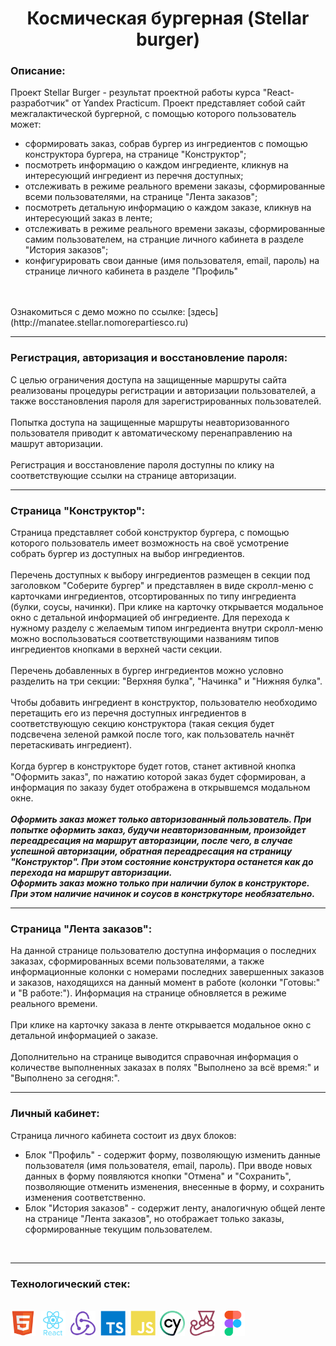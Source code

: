 <div align="center">
  <h1>Космическая бургерная (Stellar burger)</h1>
</div>

### Описание:

Проект Stellar Burger - результат проектной работы курса "React-разработчик" от Yandex Practicum. Проект представляет собой сайт межгалактической бургерной, с помощью которого пользователь может:

- сформировать заказ, собрав бургер из ингредиентов с помощью конструктора бургера, на странице "Конструктор";
- посмотреть информацию о каждом ингредиенте, кликнув на интересующий ингредиент из перечня доступных;
- отслеживать в режиме реального времени заказы, сформированные всеми пользователями, на странице "Лента заказов";
- посмотреть детальную информацию о каждом заказе, кликнув на интересующий заказ в ленте;
- отслеживать в режиме реального времени заказы, сформированные самим пользователем, на странцие личного кабинета в разделе "История заказов";
- конфигурировать свои данные (имя пользователя, email, пароль) на странице личного кабинета в разделе "Профиль"
<br>
<br>
Ознакомиться с демо можно по ссылке: [здесь](http://manatee.stellar.nomorepartiesco.ru)
<br>
<hr>

### Регистрация, авторизация и восстановление пароля:

С целью ограничения доступа на защищенные маршруты сайта реализованы процедуры регистрации и авторизации пользователей, а также восстановления пароля для зарегистрированных пользователей.
<br>
<br>
Попытка доступа на защищенные маршруты неавторизованного пользователя приводит к автоматическому перенаправлению на машрут авторизации.
<br>
<br>
Регистрация и восстановление пароля доступны по клику на соответствующие ссылки на странице авторизации.
<br>

<hr>

### Страница "Конструктор":

Страница представляет собой конструктор бургера, с помощью которого пользователь имеет возможность на своё усмотрение собрать бургер из доступных на выбор ингредиентов.
<br>
<br>
Перечень доступных к выбору ингредиентов размещен в секции под заголовком "Соберите бургер" и представляен в виде скролл-меню с карточками ингредиентов, отсортированных по типу ингредиента (булки, соусы, начинки). При клике на карточку открывается модальное окно с детальной информацией об ингредиенте. Для перехода к нужному разделу с желаемым типом ингредиента внутри скролл-меню можно воспользоваться соответствующими названиям типов ингредиентов кнопками в верхней части секции.
<br>
<br>
Перечень добавленных в бургер ингредиентов можно условно разделить на три секции: "Верхняя булка", "Начинка" и "Нижняя булка".
<br>
<br>
Чтобы добавить ингредиент в конструктор, пользователю необходимо перетащить его из перечня доступных ингредиентов в соответствующую секцию конструктора (такая секция будет подсвечена зеленой рамкой после того, как пользователь начнёт перетаскивать ингредиент).
<br>
<br>
Когда бургер в конструкторе будет готов, станет активной кнопка "Оформить заказ", по нажатию которой заказ будет сформирован, а информация по заказу будет отображена в открывшемся модальном окне.
<br>
<br>
**_Оформить заказ может только авторизованный пользователь. При попытке оформить заказ, будучи неавторизованным, произойдет переадресация на маршрут авторазиции, после чего, в случае успешной авторизации, обратная переадресация на страницу "Конструктор". При этом состояние конструктора останется как до перехода на маршрут авторизации._**
<br>
**_Оформить заказ можно только при наличии булок в конструкторе. При этом наличие начинок и соусов в констркуторе необязательно._**
<br>

<hr>

### Страница "Лента заказов":

На данной странице пользователю доступна информация о последних заказах, сформированных всеми пользователями, а также информационные колонки с номерами последних завершенных заказов и заказов, находящихся на данный момент в работе (колонки "Готовы:" и "В работе:"). Информация на странице обновляется в режиме реального времени.
<br>
<br>
При клике на карточку заказа в ленте открывается модальное окно с детальной информацией о заказе.
<br>
<br>
Дополнительно на странице выводится справочная информация о количестве выполненных заказах в полях "Выполнено за всё время:" и "Выполнено за сегодня:".
<br>

<hr>

### Личный кабинет:

Страница личного кабинета состоит из двух блоков:

- Блок "Профиль" - содержит форму, позволяющую изменить данные пользователя (имя пользователя, email, пароль). При вводе новых данных в форму появляются кнопки "Отмена" и "Сохранить", позволяющие отменить изменения, внесенные в форму, и сохранить изменения соответственно.
- Блок "История заказов" - содержит ленту, аналогичную общей ленте на странице "Лента заказов", но отображает только заказы, сформированные текущим пользователем.
<br>
<hr>

### Технологический стек:

<div align="left">
  <br/>
  <img src="https://github.com/devicons/devicon/blob/master/icons/html5/html5-original.svg" title="HTML5" alt="HTML" width="40" height="40"/>&nbsp;
  <img src="https://github.com/devicons/devicon/blob/master/icons/react/react-original-wordmark.svg" title="React" alt="React" width="40" height="40"/>&nbsp;
  <img src="https://github.com/devicons/devicon/blob/master/icons/redux/redux-original.svg" title="Redux" alt="Redux" width="40" height="40"/>&nbsp;
  <img src="https://github.com/devicons/devicon/blob/master/icons/typescript/typescript-plain.svg" title="TypeScript" alt="TypeScript" width="40" height="40"/>&nbsp;
  <img src="https://github.com/devicons/devicon/blob/master/icons/javascript/javascript-plain.svg" title="JavaScript" alt="JavaScript" width="40" height="40"/>&nbsp;
  <img src="https://github.com/devicons/devicon/blob/master/icons/cypressio/cypressio-original.svg" title="Cypress" alt="Cypress" width="40" height="40"/>&nbsp;
  <img src="https://github.com/devicons/devicon/blob/master/icons/jest/jest-plain.svg" title="Jest" alt="Jest" width="40" height="40"/>&nbsp;
  <img src="https://github.com/devicons/devicon/blob/master/icons/figma/figma-original.svg" title="Figma" alt="Figma" width="40" height="40"/>&nbsp;
</div>

